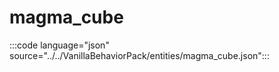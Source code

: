 # magma_cube

:::code language="json" source="../../VanillaBehaviorPack/entities/magma_cube.json":::